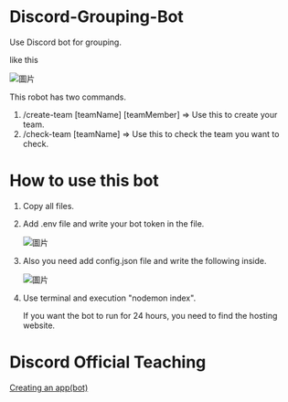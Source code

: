 # Discord-Grouping-Bot

Use Discord bot for grouping.

like this

![圖片](https://github.com/nhpss96097/Discord-Grouping-Bot/assets/96778357/ece6112e-cc80-405d-9451-4a04b655cdd1)

This robot has two commands.

1. /create-team [teamName] [teamMember] => Use this to create your team.
2. /check-team [teamName] => Use this to check the team you want to check.

# How to use this bot

1. Copy all files.
2. Add .env file and write your bot token in the file.

   ![圖片](https://github.com/nhpss96097/Discord-Grouping-Bot/assets/96778357/a0f18b18-dad0-4b17-b83d-507ca343c4bb)

3. Also you need add config.json file and write the following inside.

   ![圖片](https://github.com/nhpss96097/Discord-Grouping-Bot/assets/96778357/c7da5b9f-1aa5-4e87-84aa-cdb794a3a921)

4. Use terminal and execution "nodemon index".

   If you want the bot to run for 24 hours, you need to find the hosting website.

# Discord Official Teaching
  [ Creating an app(bot)]([url](https://discord.com/developers/docs/getting-started#step-1-creating-an-app)https://discord.com/developers/docs/getting-started#step-1-creating-an-app)
